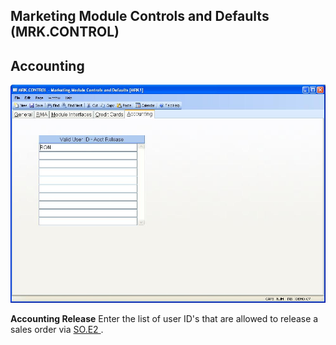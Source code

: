 ##  Marketing Module Controls and Defaults (MRK.CONTROL)

<PageHeader />

##  Accounting

![](./MRK-CONTROL-5.jpg)

**Accounting Release** Enter the list of user ID's that are allowed to release a sales order via [ SO.E2 ](SO-E2/README.md) .   
  
  
<badge text= "Version 8.10.57" vertical="middle" />

<PageFooter />